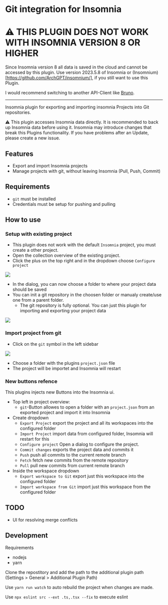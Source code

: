 # Git integration for Insomnia

# ⚠️ THIS PLUGIN DOES NOT WORK WITH INSOMNIA VERSION 8 OR HIGHER

Since Insomnia version 8 all data is saved in the cloud and cannot be accessed by
this plugin. Use version 2023.5.8 of Insomnia or (Insomnium)[https://github.com/ArchGPT/insomnium/], if you still
want to use this Plugin.

I would recommend switching to another API-Client like [Bruno](https://github.com/usebruno/bruno).

---

Insomnia plugin for exporting and importing insomnia Projects into Git
repositories.

⚠️ This plugin accesses Insomnia data directly. It is recommended to back up
Insomnia data before using it. Insomnia may introduce changes that break this
Plugins functionality. If you have problems after an Update, please create a new
issue.

## Features

- Export and import Insomnia projects
- Manage projects with git, without leaving Insomnia (Pull, Push, Commit)

## Requirements

- `git` must be installed
- Credentials must be setup for pushing and pulling

## How to use

### Setup with existing project

- This plugin does not work with the default `Insomnia` project, you must create a other project.
- Open the collection overview of the existing project.
- Click the plus on the top right and in the dropdown choose `Configure project`

![](https://cdn.discordapp.com/attachments/321212401158717440/1147266012811624539/Screenshot_2023-09-01_220920.png)

- In the dialog, you can now choose a folder to where your project data should be saved
- You can init a git repository in the choosen folder or manualy create/use one from a parent folder.
  - The git repository is fully optional. You can just this plugin for importing and exporting your project data

![](https://cdn.discordapp.com/attachments/321212401158717440/1147266013033943220/Screenshot_2023-09-01_221009.png)

### Import project from git

- Click on the `git` symbol in the left sidebar

![](https://cdn.discordapp.com/attachments/321212401158717440/1147266013298171914/Screenshot_2023-09-01_221043.png)

- Choose a folder with the plugins `project.json` file
- The project will be importet and Insomnia will restart

### New buttons refence

This plugins injects new Buttons into the Insomnia ui.

- Top left in project overview:
  - `git`-Button allowes to open a folder with an `project.json` from an exported project and import it into Insomnia
- Create dropdown
  - `Export Project` export the project and all its workspaces into the configured folder
  - `Import Project` import data from configured folder, Insomnia will restart for this
  - `Configure project` Open a dialog to configure the project.
  - `Commit changes` exports the project data and commits it
  - `Push` push all commits to the current remote branch
  - `Fetch` fetch new commits from the remote repository
  - `Pull` pull new commits from current remote branch
- Inside the workspace dropdown
  - `Export workspace to Git` export just this workspace into the configured folder
  - `Import workspace from Git` import just this workspace from the configured folder

## TODO

- UI for resolving merge conflicts

## Development

Requirements
- nodejs
- yarn

Clone the repostitory and add the path to the additional plugin path (Settings > General > Additional Plugin Path)

Use `yarn run watch` to auto rebuild the project when changes are made.

Use `npx eslint src --ext .ts,.tsx --fix` to execute eslint


